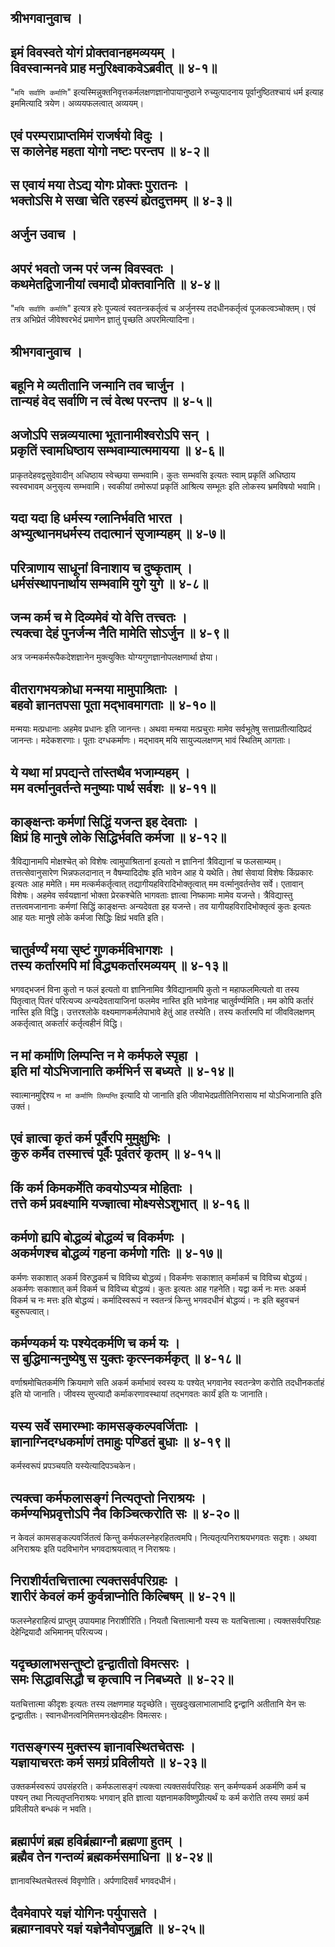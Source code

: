 ## श्रीभगवानुवाच ।
## इमं विवस्वते योगं प्रोक्तवानहमव्ययम् । <br> विवस्वान्मनवे प्राह मनुरिक्ष्वाकवेऽब्रवीत् ॥ ४-१॥
"`मयि सर्वाणि कर्माणि`" इत्यस्मिन्नुक्तनिवृत्तकर्मलक्षणज्ञानोपायानुष्ठाने रुच्युत्पादनाय पूर्वानुष्ठितश्चायं धर्म इत्याह इममित्यादि त्रयेण। अव्ययफलत्वात् अव्ययम्। 

## एवं परम्पराप्राप्तमिमं राजर्षयो विदुः । <br> स कालेनेह महता योगो नष्टः परन्तप ॥ ४-२॥

## स एवायं मया तेऽद्य योगः प्रोक्तः पुरातनः । <br> भक्तोऽसि मे सखा चेति रहस्यं ह्येतदुत्तमम् ॥ ४-३॥
 
##         अर्जुन उवाच ।
## अपरं भवतो जन्म परं जन्म विवस्वतः । <br> कथमेतद्विजानीयां त्वमादौ प्रोक्तवानिति ॥ ४-४॥
"`मयि सर्वाणि कर्माणि`" इत्यत्र हरेः पूज्यत्वं स्वतन्त्रकर्तृत्वं च अर्जुनस्य तदधीनकर्तृत्वं पूजकत्वञ्चोक्तम्। एवं तत्र अभिप्रेतं जीवेश्वरभेदं प्रमाणेन ज्ञातुं पृच्छति अपरमित्यादिना। 

##         श्रीभगवानुवाच ।
 
## बहूनि मे व्यतीतानि जन्मानि तव चार्जुन । <br> तान्यहं वेद सर्वाणि न त्वं वेत्थ परन्तप ॥ ४-५॥
 
## अजोऽपि सन्नव्ययात्मा भूतानामीश्वरोऽपि सन् । <br> प्रकृतिं स्वामधिष्ठाय सम्भवाम्यात्ममायया ॥ ४-६॥
प्राकृतदेहवद्वसुदेवादीन् अधिष्ठाय स्वेच्छया सम्भवामि। कुतः सम्भवसि इत्यतः स्वाम् प्रकृतिं अधिष्ठाय स्वस्वभावम् अनुसृत्य सम्भवामि। स्वकीयां तमोरूपां प्रकृतिं आश्रित्य सम्भूतः इति लोकस्य भ्रमविषयो भवामि। 
## यदा यदा हि धर्मस्य ग्लानिर्भवति भारत । <br> अभ्युत्थानमधर्मस्य तदात्मानं सृजाम्यहम् ॥ ४-७॥
 
## परित्राणाय साधूनां विनाशाय च दुष्कृताम् । <br> धर्मसंस्थापनार्थाय सम्भवामि युगे युगे ॥ ४-८॥

## जन्म कर्म च मे दिव्यमेवं यो वेत्ति तत्त्वतः । <br> त्यक्त्वा देहं पुनर्जन्म नैति मामेति सोऽर्जुन ॥ ४-९॥
अत्र जन्मकर्मरूपैकदेशज्ञानेन मुक्त्युक्तिः योग्यगुणज्ञानोपलक्षणार्था ज्ञेया।  

## वीतरागभयक्रोधा मन्मया मामुपाश्रिताः । <br> बहवो ज्ञानतपसा पूता मद्भावमागताः ॥ ४-१०॥
 मन्मयाः मत्प्रधानाः अहमेव प्रधानः इति जानन्तः। अथवा मन्मया मत्प्रचुराः मामेव सर्वभूतेषु सत्ताप्रतीत्यादिप्रदं जानन्तः। मदेकशरणाः। पूताः दग्धकर्माणः। मद्भावम् मयि सायुज्यलक्षणम् भावं स्थितिम् आगताः। 

## ये यथा मां प्रपद्यन्ते तांस्तथैव भजाम्यहम् । <br> मम वर्त्मानुवर्तन्ते मनुष्याः पार्थ सर्वशः ॥ ४-११॥

## काङ्क्षन्तः कर्मणां सिद्धिं यजन्त इह देवताः । <br> क्षिप्रं हि मानुषे लोके सिद्धिर्भवति कर्मजा ॥ ४-१२॥
त्रैविद्यानामपि मोक्षश्चेत् को विशेषः त्वामुपाश्रितानां इत्यतो न ज्ञानिनां त्रैविद्यानां च फलसाम्यम्। तत्तत्सेवानुसारेण भिन्नफलदानात् न वैषम्यादिदोषः इति भावेन आह ये यथेति। तेषां सेवायां विशेषः किंप्रकारः इत्यतः आह ममेति। मम मत्कर्मकर्तृत्वात् तद्यागीयहविरादिभोक्तृत्वात् मम वर्त्मानुवर्तन्तेव सर्वे। एतावान् विशेषः। अहमेव सर्वयज्ञानां भोक्ता प्रेरकश्चेति भागवताः ज्ञात्वा निष्कामाः मामेव यजन्ते। त्रैविद्यास्तु तत्तत्वमजानानाः कर्मणां सिद्धिं काङ्क्षन्तः अन्यदेवता इह यजन्ते। तव यागीयहविरादिभोक्तृत्वं कुतः इत्यतः आह यतः मानुषे लोके कर्मजा सिद्धिः क्षिप्रं भवति इति। 
 
## चातुर्वर्ण्यं मया सृष्टं गुणकर्मविभागशः । <br> तस्य कर्तारमपि मां विद्ध्यकर्तारमव्ययम् ॥ ४-१३॥
भगवद्भजनं विना कुतो न फलं इत्यतो वा ज्ञानिनामिव त्रैविद्यानामपि कुतो न महाफलमित्यतो वा तस्य पितृत्वात् पितरं परित्यज्य अन्यदेवतायाजिनां फलमेव नास्ति इति भावेनाह चातुर्वर्ण्यमिति। मम कोपि कर्तारं नास्ति इति विद्धि। उत्तरश्लोके वक्ष्यमाणकर्मलेपाभावे हेतुं आह तस्येति। तस्य कर्तारमपि मां जीवविलक्षणम् अकर्तृत्वात् अकर्तारं कर्तृत्वहीनं विद्धि। 

## न मां कर्माणि लिम्पन्ति न मे कर्मफले स्पृहा । <br> इति मां योऽभिजानाति कर्मभिर्न स बध्यते ॥ ४-१४॥
स्वात्मानमुद्दिश्य `न मां कर्माणि लिम्पन्ति` इत्यादि यो जानाति इति जीवाभेदप्रतीतिनिरासाय मां योऽभिजानाति इति उक्तं। 

## एवं ज्ञात्वा कृतं कर्म पूर्वैरपि मुमुक्षुभिः । <br> कुरु कर्मैव तस्मात्त्वं पूर्वैः पूर्वतरं कृतम् ॥ ४-१५॥
 
## किं कर्म किमकर्मेति कवयोऽप्यत्र मोहिताः । <br> तत्ते कर्म प्रवक्ष्यामि यज्ज्ञात्वा मोक्ष्यसेऽशुभात् ॥ ४-१६॥
 
## कर्मणो ह्यपि बोद्धव्यं बोद्धव्यं च विकर्मणः । <br> अकर्मणश्च बोद्धव्यं गहना कर्मणो गतिः ॥ ४-१७॥
कर्मणः सकाशात् अकर्म विरुद्धकर्म च विविच्य बोद्धव्यं। विकर्मणः सकाशात् कर्माकर्म च विविच्य बोद्धव्यं। अकर्मणः सकाशात् कर्म विकर्म च विविच्य बोद्धव्यं। कुतः इत्यतः आह गहनेति। यद्वा कर्म नः मत्तः अकर्म विकर्म च नः मत्तः इति बोद्धव्यं। कर्मादिस्वरूपं न स्वतन्त्रं किन्तु भगवदधीनं बोद्धव्यं। नः इति बहुवचनं बहुरूपत्वात्। 

## कर्मण्यकर्म यः पश्येदकर्मणि च कर्म यः । <br> स बुद्धिमान्मनुष्येषु स युक्तः कृत्स्नकर्मकृत् ॥ ४-१८॥
वर्णाश्रमोचितकर्मणि क्रियमाणे सति अकर्म कर्माभावं स्वस्य यः पश्येत् भगवानेव स्वतन्त्रेण करोति तदधीनकर्ताहं इति यो जानाति। जीवस्य सुप्त्यादौ कर्माकरणावस्थायां तद्भगवतः कार्यं इति यः जानाति। 

## यस्य सर्वे समारम्भाः कामसङ्कल्पवर्जिताः । <br> ज्ञानाग्निदग्धकर्माणं तमाहुः पण्डितं बुधाः ॥ ४-१९॥
कर्मस्वरूपं प्रपञ्चयति यस्येत्यादिपञ्चकेन। 

## त्यक्त्वा कर्मफलासङ्गं नित्यतृप्तो निराश्रयः । <br> कर्मण्यभिप्रवृत्तोऽपि नैव किञ्चित्करोति सः ॥ ४-२०॥
न केवलं कामसङ्कल्पवर्जितत्वं किन्तु कर्मफलस्नेहरहितत्वमपि। नित्यतृत्पनिराश्रयभगवतः सदृशः। अथवा अनिराश्रयः इति पदविभागेन भगवदाश्रयत्वात् न निराश्रयः। 

## निराशीर्यतचित्तात्मा त्यक्तसर्वपरिग्रहः । <br> शारीरं केवलं कर्म कुर्वन्नाप्नोति किल्बिषम् ॥ ४-२१॥
फलस्नेहराहित्यं प्राप्तुम् उपायमाह निराशीरिति। नियतौ चित्तात्मानौ यस्य सः यतचित्तात्मा। त्यक्तसर्वपरिग्रहः देहेन्द्रियादौ अभिमानम् परित्यज्य। 

## यदृच्छालाभसन्तुष्टो द्वन्द्वातीतो विमत्सरः । <br> समः सिद्धावसिद्धौ च कृत्वापि न निबध्यते ॥ ४-२२॥
यतचित्तात्मा कीदृशः इत्यतः तस्य लक्षणमाह यदृच्छेति। सुखदुःखलाभालाभादि द्वन्द्वानि अतीतानि येन सः द्वन्द्वातीतः। स्वानधीनत्वनिमित्तमनःखेदहीनः विमत्सरः। 

## गतसङ्गस्य मुक्तस्य ज्ञानावस्थितचेतसः । <br> यज्ञायाचरतः कर्म समग्रं प्रविलीयते ॥ ४-२३॥
उक्तकर्मस्वरूपं उपसंहरति। कर्मफलासङ्गं त्यक्त्वा त्यक्तसर्वपरिग्रहः सन् कर्मण्यकर्म अकर्मणि कर्म च पश्यन् तथा नित्यतृप्तनिराश्रयः भगवान् इति ज्ञात्वा यज्ञनामकविष्णुप्रीत्यर्थं यः कर्म करोति तस्य समग्रं कर्म प्रविलीयते बन्धकं न भवति। 

## ब्रह्मार्पणं ब्रह्म हविर्ब्रह्माग्नौ ब्रह्मणा हुतम् । <br> ब्रह्मैव तेन गन्तव्यं ब्रह्मकर्मसमाधिना ॥ ४-२४॥
ज्ञानावस्थितचेतस्त्वं विवृणोति। अर्पणादिसर्वं भगवदधीनं। 

## दैवमेवापरे यज्ञं योगिनः पर्युपासते । <br> ब्रह्माग्नावपरे यज्ञं यज्ञेनैवोपजुह्वति ॥ ४-२५॥

